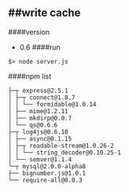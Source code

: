 ##write cache
---
####version
- 0.6
####run
```
$> node server.js
```
####npm list
```
├─┬ express@2.5.1
│ ├─┬ connect@1.8.7
│ │ └── formidable@1.0.14
│ ├── mime@1.2.11
│ ├── mkdirp@0.0.7
│ └── qs@0.6.6
├─┬ log4js@0.6.10
│ ├── async@0.1.15
│ ├─┬ readable-stream@1.0.26-2
│ │ └── string_decoder@0.10.25-1
│ └── semver@1.1.4
└─┬ mysql@2.0.0-alpha8
├── bignumber.js@1.0.1
└── require-all@0.0.3
```
